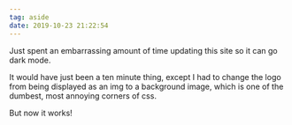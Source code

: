 ```yaml
---
tag: aside
date: 2019-10-23 21:22:54
---
```

Just spent an embarrassing amount of time updating this site so it can go dark mode. 

It would have just been a ten minute thing, except I had to change the logo from being displayed as an img to a background image, which is one of the dumbest, most annoying corners of css.

But now it works!